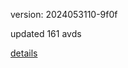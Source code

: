 version: 2024053110-9f0f

updated 161 avds

[details](https://github.com/0x74f917491bfa7ebfa379/ali_avd_db/blob/master/change_log/2024/05/31/10/9f0f.txt)